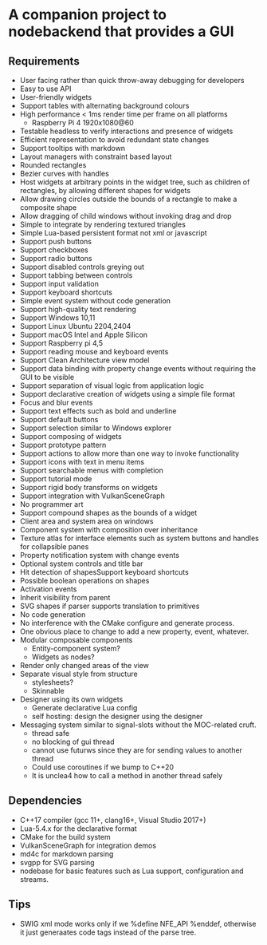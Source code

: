# A companion project to nodebackend that provides a GUI

## Requirements
* User facing rather than quick throw-away debugging for developers
* Easy to use API
* User-friendly widgets
* Support tables with alternating background colours
* High performance < 1ms render time per frame on all platforms
  * Raspberry Pi 4 1920x1080@60
* Testable headless to verify interactions and presence of widgets
* Efficient representation to avoid redundant state changes
* Support tooltips with markdown
* Layout managers with constraint based layout
* Rounded rectangles
* Bezier curves with handles
* Host widgets at arbitrary points in the widget tree, such as children of rectangles, by allowing different shapes for widgets
* Allow drawing circles outside the bounds of a rectangle to make a composite shape
* Allow dragging of child windows without invoking drag and drop
* Simple to integrate by rendering textured triangles
* Simple Lua-based persistent format not xml or javascript
* Support push buttons
* Support checkboxes
* Support radio buttons
* Support disabled controls greying out
* Support tabbing between controls
* Support input validation
* Support keyboard shortcuts
* Simple event system without code generation
* Support high-quality text rendering
* Support Windows 10,11
* Support Linux Ubuntu 2204,2404
* Support macOS Intel and Apple Silicon
* Support Raspberry pi 4,5
* Support reading mouse and keyboard events
* Support Clean Architecture view model 
* Support data binding with property change events without requiring the GUI to be visible
* Support separation of visual logic from application logic
* Support declarative creation of widgets using a simple file format
* Focus and blur events
* Support text effects such as bold and underline
* Support default buttons
* Support selection similar to Windows explorer
* Support composing of widgets
* Support prototype pattern
* Support actions to allow more than one way to invoke functionality
* Support icons with text in menu items
* Support searchable menus with completion
* Support tutorial mode
* Support rigid body transforms on widgets
* Support integration with VulkanSceneGraph
* No programmer art
* Support compound shapes as the bounds of a widget
* Client area and system area on windows
* Component system with composition over inheritance
* Texture atlas for interface elements such as system buttons and handles for collapsible panes
* Property notification system with change events
* Optional system controls and title bar
* Hit detection of shapesSupport keyboard shortcuts
* Possible boolean operations on shapes
* Activation events
* Inherit visibility from parent
* SVG shapes if parser supports translation to primitives
* No code generation
* No interference with the CMake configure and generate process.
* One obvious place to change to add a new property, event, whatever.
* Modular composable components
  * Entity-component system?
  * Widgets as nodes?
* Render only changed areas of the view
* Separate visual style from structure
  * stylesheets?
  * Skinnable
* Designer using its own widgets
  * Generate declarative Lua config
  * self hosting: design the designer using the designer
* Messaging system similar to signal-slots without the MOC-related cruft.
  * thread safe
  * no blocking of gui thread
  * cannot use futurws since they are for sending values to another thread
  * Could use coroutines if we bump to C++20
  * It is unclea4 how to call a method in another thread safely

## Dependencies
* C++17 compiler (gcc 11+, clang16+, Visual Studio 2017+)
* Lua-5.4.x for the declarative format
* CMake for the build system
* VulkanSceneGraph for integration demos
* md4c for markdown parsing
* svgpp for SVG parsing
* nodebase for basic features such as Lua support, configuration and streams.

## Tips
* SWIG xml mode works only if we %define NFE_API %enddef, otherwise it just generaates code tags instead of the parse tree.
